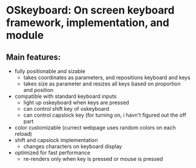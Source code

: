 # OSkeyboard: On screen keyboard framework, implementation, and module

## Main features:
  - fully positionable and sizable
    - takes coordinates as parameters, and repositions keyboard and keys
    - takes size as parameter and resizes all keys based on proportion and position
  - compatible with standard keyboard inputs
    - light up oskeyboard when keys are pressed
    - can control shift key of oskeyboard
    - can control capslock key (for turning on, i havn't figured out the off part
  - color customizable (currect webpage uses random colors on each reload)
  - shift and capslock implementation
    - changes characters on keyboard display
  - optimized for fast performance
    - re-renders only when key is pressed or mouse is pressed
